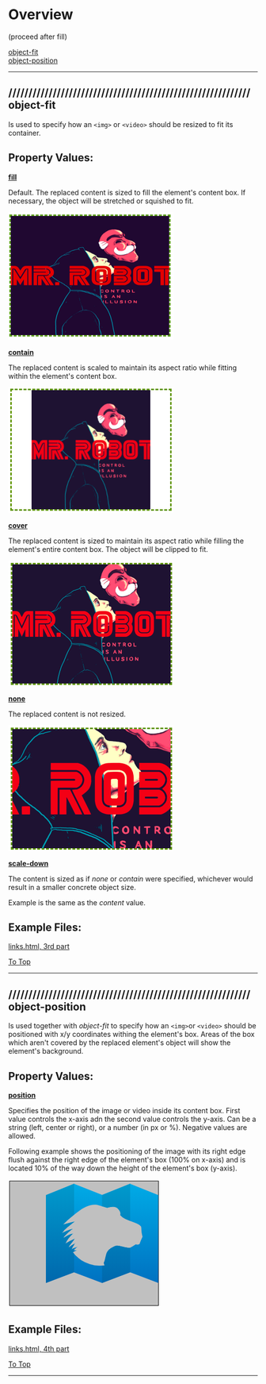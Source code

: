 # Overview

(proceed after fill)

[object-fit](#-object-fit) <br>
[object-position](#-object-position) <br>

<hr>

## //////////////////////////////////////////////////////////// object-fit

Is used to specify how an `<img>` or `<video>` should be resized to fit its container.

## Property Values:

<ins>**fill**</ins>

Default. The replaced content is sized to fill the element's content box. If necessary, the object will be stretched or squished to fit.

![object-fit-fill.png](pics/object-fit-fill.png)

<ins>**contain**</ins>

The replaced content is scaled to maintain its aspect ratio while fitting within the element's content box.

![object-fit-contain.png](pics/object-fit-contain.png)

<ins>**cover**</ins>

The replaced content is sized to maintain its aspect ratio while filling the element's entire content box. The object will be clipped to fit.

![object-fit-cover.png](pics/object-fit-cover.png)

<ins>**none**</ins>

The replaced content is not resized.

![object-fit-none.png](pics/object-fit-none.png)

<ins>**scale-down**</ins>

The content is sized as if _none_ or _contain_ were specified, whichever would result in a smaller concrete object size.

Example is the same as the _content_ value.

## Example Files:

[links.html, 3rd part](html/links.html) <br>

[To Top](#overview)

<hr>

## //////////////////////////////////////////////////////////// object-position

Is used together with _object-fit_ to specify how an `<img>`or `<video>` should be positioned with x/y coordinates withing the element's box. Areas of the box which aren't covered by the replaced element's object will show the element's background.

## Property Values:

<ins>**position**</ins>

Specifies the position of the image or video inside its content box. First value controls the x-axis adn the second value controls the y-axis. Can be a string (left, center or right), or a number (in px or %). Negative values are allowed.

Following example shows the positioning of the image with its right edge flush against the right edge of the element's box (100% on x-axis) and is located 10% of the way down the height of the element's box (y-axis).

![object-position](pics/object-position.png)

## Example Files:

[links.html, 4th part](html/links.html) <br>

[To Top](#overview)

<hr>
